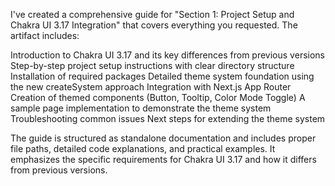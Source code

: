 I've created a comprehensive guide for "Section 1: Project Setup and Chakra UI 3.17 Integration" that covers everything you requested. The artifact includes:

Introduction to Chakra UI 3.17 and its key differences from previous versions
Step-by-step project setup instructions with clear directory structure
Installation of required packages
Detailed theme system foundation using the new createSystem approach
Integration with Next.js App Router
Creation of themed components (Button, Tooltip, Color Mode Toggle)
A sample page implementation to demonstrate the theme system
Troubleshooting common issues
Next steps for extending the theme system

The guide is structured as standalone documentation and includes proper file paths, detailed code explanations, and practical examples. It emphasizes the specific requirements for Chakra UI 3.17 and how it differs from previous versions.

